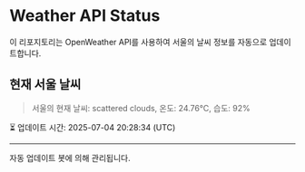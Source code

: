
# Weather API Status

이 리포지토리는 OpenWeather API를 사용하여 서울의 날씨 정보를 자동으로 업데이트합니다.

## 현재 서울 날씨
> 서울의 현재 날씨: scattered clouds, 온도: 24.76°C, 습도: 92%

⏳ 업데이트 시간: 2025-07-04 20:28:34 (UTC)

---
자동 업데이트 봇에 의해 관리됩니다.
